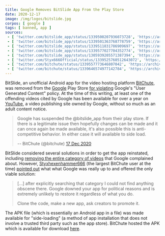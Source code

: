 ```yaml
---
title: Google Removes BitSlide App From the Play Store
date: 2020-12-17
image: /img/logos/bitslide.jpg
corpos: [ google ]
tags: [ banned, app ]
sources:
 - [ 'twitter.com/bitslide_app/status/1339500207936073728', 'https://archive.is/JNl7u' ]
 - [ 'twitter.com/bitslide_app/status/1339501363768778759', 'https://archive.is/XEGkR' ]
 - [ 'twitter.com/bitslide_app/status/1339511831786909697', 'https://archive.is/2MDvo' ]
 - [ 'twitter.com/bitslide_app/status/1339577027704352774', 'https://archive.is/bv0ye' ]
 - [ 'twitter.com/bitslide_app/status/1305939205571387394', 'https://archive.is/j91H8' ]
 - [ 'twitter.com/Styx666Official/status/1339525760512643072', 'https://archive.is/C9i52' ]
 - [ 'twitter.com/bitchute/status/1339557773646807042', 'https://archive.is/Q0Djp' ]
 - [ 'twitter.com/bitchute/status/1339646574977142784', 'https://archive.is/gDXIL' ]
---
```


BitSlide, an unofficial Android app for the video hosting platform
[BitChute](/alttech/bitchute/), was removed from the [Google](/google/) Play
Store [for violating](notice.png) Google's "User Generated Content" policy. At
the time of this writing, at least one of the offending videos cited by Google
has been available for over a year on [YouTube](/youtube/), a video publishing
site owned by Google, without so much as an adult content notice.

> Google has suspended the @bitslide_app from their play store. If there is a
> legitimate issue then hopefully changes can be made and it can once again be
> made available, it's also possible this is anti-competitive behavior. In
> either case it will available to side load.
>
> -- BitChute (@bitchute) [17 Dec 2020](https://archive.is/Q0Djp)

BitSlide considered several solutions in order to get the app reinstated,
including [removing the entire category of videos](https://archive.is/2MDvo)
that Google complained about. However,
[Styxhexenhammer666](/profiles/styxhexenhammer666/) (the largest BitChute user
at the time) [pointed out](https://archive.is/C9i52#selection-865.8-865.262)
what what Google was really up to and offered the only viable solution:

> [...] after explicitly searching that category I could not find anything
> obscene there. Google downed your app for political reasons and is extremely
> unlikely to restore it regardless of what you do.
>
> Clone the code, make a new app, ask creators to promote it.

The APK file (which is essentially an Android app in a file) was made available
for "side-loading" (a method of app installation that does not involve a
trusted third party such as the app store). BitChute hosted the APK which is
available for download [here](https://app.bitchute.com/bitslide/).
